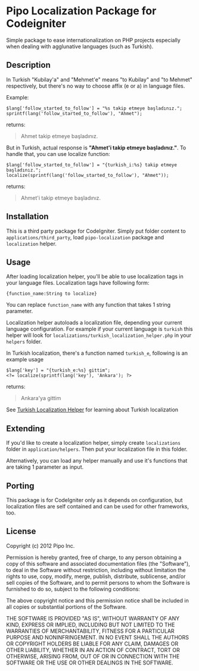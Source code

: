 Pipo Localization Package for Codeigniter
============

Simple package to ease internationalization on PHP projects especially when dealing with agglunative languages (such as Turkish).

Description
-------

In Turkish "Kubilay'a" and "Mehmet'e" means "to Kubilay" and "to Mehmet" respectively, but there's no way to choose affix (e or a) in language files.

Example:

    $lang['follow_started_to_follow'] = "%s takip etmeye başladınız.";
    sprintf(lang('follow_started_to_follow'), "Ahmet");
   
returns:
> Ahmet takip etmeye başladınız.

But in Turkish, actual response is **"Ahmet'i takip etmeye başladınız."**. 
To handle that, you can use localize function:

    $lang['follow_started_to_follow'] = "{turkish_i:%s} takip etmeye başladınız.";
    localize(sprintf(lang('follow_started_to_follow'), "Ahmet"));

returns:
> Ahmet'i takip etmeye başladınız.

Installation
------------

This is a third party package for CodeIgniter. 
Simply put folder content to `applications/third_party`, load `pipo-localization` package and `localization` helper.

Usage
-----

After loading localization helper, you'll be able to use localization tags in your language files.
Localization tags have following form:

    {function_name:String to localize}
    
You can replace `function_name` with any function that takes 1 string parameter. 

Localization helper autoloads a localization file, depending your current language configuration. 
For example if your current language is `turkish` this helper will look for `localizations/turkish_localization_helper.php` in your `helpers` folder.

In Turkish localization, there's a function named `turkish_e`, following is an example usage

    $lang['key'] = "{turkish_e:%s} gittim";
    <?= localize(sprintf(lang('key'), 'Ankara'); ?>
returns:
>Ankara'ya gittim

See [Turkish Localization Helper](/docs/turkish_localization.md) for learning about Turkish localization

Extending
--------

If you'd like to create a localization helper, simply create `localizations` folder in `application/helpers`. 
Then put your localization file in this folder.

Alternatively, you can load any helper manually and use it's functions that are taking 1 parameter as input.

Porting
-------

This package is for CodeIgniter only as it depends on configuration, but localization files are self contained and can be used for other frameworks, too.

License
-------

Copyright (c) 2012 Pipo Inc.

Permission is hereby granted, free of charge, to any person obtaining a copy of this software and associated documentation files (the "Software"), to deal in the Software without restriction, including without limitation the rights to use, copy, modify, merge, publish, distribute, sublicense, and/or sell copies of the Software, and to permit persons to whom the Software is furnished to do so, subject to the following conditions:

The above copyright notice and this permission notice shall be included in all copies or substantial portions of the Software.

THE SOFTWARE IS PROVIDED "AS IS", WITHOUT WARRANTY OF ANY KIND, EXPRESS OR IMPLIED, INCLUDING BUT NOT LIMITED TO THE WARRANTIES OF MERCHANTABILITY, FITNESS FOR A PARTICULAR PURPOSE AND NONINFRINGEMENT. IN NO EVENT SHALL THE AUTHORS OR COPYRIGHT HOLDERS BE LIABLE FOR ANY CLAIM, DAMAGES OR OTHER LIABILITY, WHETHER IN AN ACTION OF CONTRACT, TORT OR OTHERWISE, ARISING FROM, OUT OF OR IN CONNECTION WITH THE SOFTWARE OR THE USE OR OTHER DEALINGS IN THE SOFTWARE.

